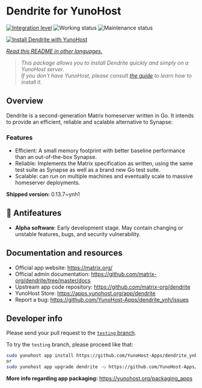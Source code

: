 <!--
N.B.: This README was automatically generated by <https://github.com/YunoHost/apps/tree/master/tools/readme_generator>
It shall NOT be edited by hand.
-->

# Dendrite for YunoHost

[![Integration level](https://dash.yunohost.org/integration/dendrite.svg)](https://ci-apps.yunohost.org/ci/apps/dendrite/) ![Working status](https://ci-apps.yunohost.org/ci/badges/dendrite.status.svg) ![Maintenance status](https://ci-apps.yunohost.org/ci/badges/dendrite.maintain.svg)

[![Install Dendrite with YunoHost](https://install-app.yunohost.org/install-with-yunohost.svg)](https://install-app.yunohost.org/?app=dendrite)

*[Read this README in other languages.](./ALL_README.md)*

> *This package allows you to install Dendrite quickly and simply on a YunoHost server.*  
> *If you don't have YunoHost, please consult [the guide](https://yunohost.org/install) to learn how to install it.*

## Overview

Dendrite is a second-generation Matrix homeserver written in Go. It intends to provide an efficient, reliable and scalable alternative to Synapse:

### Features

- Efficient: A small memory footprint with better baseline performance than an out-of-the-box Synapse.
- Reliable: Implements the Matrix specification as written, using the same test suite as Synapse as well as a brand new Go test suite.
- Scalable: can run on multiple machines and eventually scale to massive homeserver deployments.


**Shipped version:** 0.13.7~ynh1
## :red_circle: Antifeatures

- **Alpha software**: Early development stage. May contain changing or unstable features, bugs, and security vulnerability.

## Documentation and resources

- Official app website: <https://matrix.org/>
- Official admin documentation: <https://github.com/matrix-org/dendrite/tree/master/docs>
- Upstream app code repository: <https://github.com/matrix-org/dendrite>
- YunoHost Store: <https://apps.yunohost.org/app/dendrite>
- Report a bug: <https://github.com/YunoHost-Apps/dendrite_ynh/issues>

## Developer info

Please send your pull request to the [`testing` branch](https://github.com/YunoHost-Apps/dendrite_ynh/tree/testing).

To try the `testing` branch, please proceed like that:

```bash
sudo yunohost app install https://github.com/YunoHost-Apps/dendrite_ynh/tree/testing --debug
or
sudo yunohost app upgrade dendrite -u https://github.com/YunoHost-Apps/dendrite_ynh/tree/testing --debug
```

**More info regarding app packaging:** <https://yunohost.org/packaging_apps>
